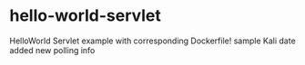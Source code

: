 # hello-world-servlet
HelloWorld Servlet example with corresponding Dockerfile!
sample
Kali date added
new polling info
